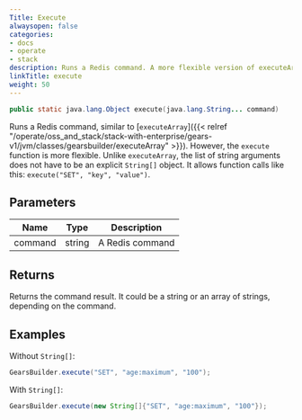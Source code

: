 ```yaml
---
Title: Execute
alwaysopen: false
categories:
- docs
- operate
- stack
description: Runs a Redis command. A more flexible version of executeArray.
linkTitle: execute
weight: 50
---
```


```java
public static java.lang.Object execute​(java.lang.String... command)
```

Runs a Redis command, similar to [`executeArray`]({{< relref "/operate/oss_and_stack/stack-with-enterprise/gears-v1/jvm/classes/gearsbuilder/executeArray" >}}). However, the `execute` function is more flexible. Unlike `executeArray`, the list of string arguments does not have to be an explicit `String[]` object. It allows function calls like this: <nobr>`execute("SET", "key", "value")`.</nobr>

## Parameters

| Name | Type | Description |
|------|------|-------------|
| command | string | A Redis command |

## Returns

Returns the command result. It could be a string or an array of strings, depending on the command.

## Examples

Without `String[]`:

```java
GearsBuilder.execute("SET", "age:maximum", "100");
```

With `String[]`:

```java
GearsBuilder.execute(new String[]{"SET", "age:maximum", "100"});
```
